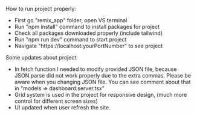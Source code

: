 How to run project properly:

- First go "remix_app" folder, open VS terminal
- Run "npm install" command to install packages for project
- Check all packages downloaded properly (include tailwind)
- Run "npm run dev" command to start project
- Navigate "https://localhost:yourPortNumber" to see project

Some updates about project:

- In fetch function I needed to modify provided JSON file, because JSON.parse did not work properly due to the extra commas. Please be aware when you changing JSON file. You can see comment about that in "models => dashboard.server.tsx"
- Grid system is used in the project for responsive design, (much more control for different screen sizes)
- UI updated when user refresh the site.
